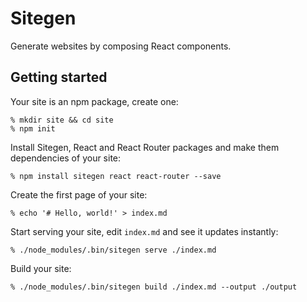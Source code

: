 Sitegen
=======

Generate websites by composing React components.

Getting started
---------------

Your site is an npm package, create one:

    % mkdir site && cd site
    % npm init

Install Sitegen, React and React Router packages and make them dependencies of
your site:

    % npm install sitegen react react-router --save

Create the first page of your site:

    % echo '# Hello, world!' > index.md

Start serving your site, edit `index.md` and see it updates instantly:

    % ./node_modules/.bin/sitegen serve ./index.md

Build your site:

    % ./node_modules/.bin/sitegen build ./index.md --output ./output
